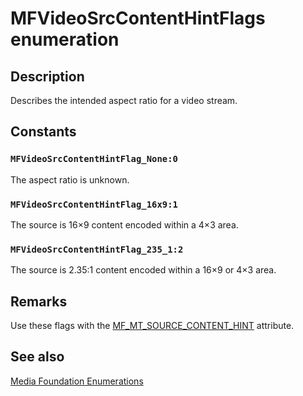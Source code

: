 # MFVideoSrcContentHintFlags enumeration

## Description

Describes the intended aspect ratio for a video stream.

## Constants

### `MFVideoSrcContentHintFlag_None:0`

The aspect ratio is unknown.

### `MFVideoSrcContentHintFlag_16x9:1`

The source is 16×9 content encoded within a 4×3 area.

### `MFVideoSrcContentHintFlag_235_1:2`

The source is 2.35:1 content encoded within a 16×9 or 4×3 area.

## Remarks

Use these flags with the [MF_MT_SOURCE_CONTENT_HINT](https://learn.microsoft.com/windows/desktop/medfound/mf-mt-source-content-hint-attribute) attribute.

## See also

[Media Foundation Enumerations](https://learn.microsoft.com/windows/desktop/medfound/media-foundation-enumerations)
